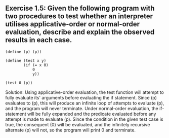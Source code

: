 ## Exercise 1.5: Given the following program with two procedures to test whether an interpreter utilises applicative-order or normal-order evaluation, describe and explain the observed results in each case.  
```
(define (p) (p))

(define (test x y)
        (if (= x 0)
            0
            y))

(test 0 (p))
```
Solution:
Using applicative-order evaluation, the test function will attempt to fully evaluate its' arguments before evaluating the if statement. Since (p) evaluates to (p), this will produce an infinite loop of attempts to evaluate (p), and the program will never terminate. Under normal-order evaluation, the if-statement will be fully expanded and the predicate evaluated before any attempt is made to evaluate (p). Since the condition in the given test case is true, the consequent (0) will be evaluated, and the infinitely recursive alternate (p) will not, so the program will print 0 and terminate.